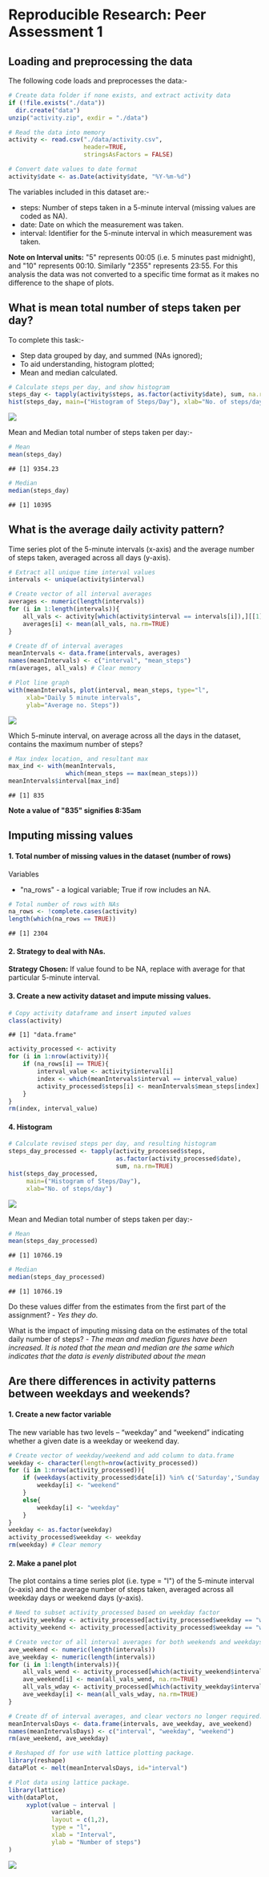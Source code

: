 # Reproducible Research: Peer Assessment 1

## Loading and preprocessing the data

The following code loads and preprocesses the data:-


```r
# Create data folder if none exists, and extract activity data
if (!file.exists("./data"))
  dir.create("data")
unzip("activity.zip", exdir = "./data")

# Read the data into memory
activity <- read.csv("./data/activity.csv",
                     header=TRUE,
                     stringsAsFactors = FALSE)

# Convert date values to date format
activity$date <- as.Date(activity$date, "%Y-%m-%d")
```

The variables included in this dataset are:-

- steps: Number of steps taken in a 5-minute interval (missing values are
coded as NA).
- date: Date on which the measurement was taken.
- interval: Identifier for the 5-minute interval in which measurement was taken.
 
**Note on Interval units:** "5" represents 00:05 (i.e. 5 minutes past midnight),
and "10" represents 00:10. Similarly "2355" represents 23:55. For this analysis
the data was not converted to a specific time format as it makes no difference
to the shape of plots.


## What is mean total number of steps taken per day?

To complete this task:-

- Step data grouped by day, and summed (NAs ignored);
- To aid understanding, histogram plotted;
- Mean and median calculated.


```r
# Calculate steps per day, and show histogram
steps_day <- tapply(activity$steps, as.factor(activity$date), sum, na.rm=TRUE)
hist(steps_day, main=("Histogram of Steps/Day"), xlab="No. of steps/day")
```

![](./PA1_template_files/figure-html/plot1-1.png) 


Mean and Median total number of steps taken per day:-

```r
# Mean
mean(steps_day)
```

```
## [1] 9354.23
```

```r
# Median
median(steps_day)
```

```
## [1] 10395
```


## What is the average daily activity pattern?

Time series plot of the 5-minute intervals (x-axis) and the average number of
steps taken, averaged across all days (y-axis).

```r
# Extract all unique time interval values
intervals <- unique(activity$interval)

# Create vector of all interval averages
averages <- numeric(length(intervals))
for (i in 1:length(intervals)){
    all_vals <- activity[which(activity$interval == intervals[i]),][[1]]
    averages[i] <- mean(all_vals, na.rm=TRUE)  
}

# Create df of interval averages
meanIntervals <- data.frame(intervals, averages)
names(meanIntervals) <- c("interval", "mean_steps")
rm(averages, all_vals) # Clear memory

# Plot line graph
with(meanIntervals, plot(interval, mean_steps, type="l",
     xlab="Daily 5 minute intervals",
     ylab="Average no. Steps"))
```

![](./PA1_template_files/figure-html/plot2-1.png) 

Which 5-minute interval, on average across all the days in the dataset, contains
the maximum number of steps?

```r
# Max index location, and resultant max
max_ind <- with(meanIntervals,
                which(mean_steps == max(mean_steps)))
meanIntervals$interval[max_ind]
```

```
## [1] 835
```
**Note a value of "835" signifies 8:35am**


## Imputing missing values

#### 1. Total number of missing values in the dataset (number of rows)
Variables
- "na_rows" - a logical variable; True if row includes an NA.

```r
# Total number of rows with NAs
na_rows <- !complete.cases(activity)
length(which(na_rows == TRUE))
```

```
## [1] 2304
```

#### 2. Strategy to deal with NAs.
**Strategy Chosen:** If value found to be NA, replace with average for that
particular 5-minute interval.

#### 3. Create a new activity dataset and impute missing values.


```r
# Copy activity dataframe and insert imputed values
class(activity)
```

```
## [1] "data.frame"
```

```r
activity_processed <- activity
for (i in 1:nrow(activity)){
    if (na_rows[i] == TRUE){
        interval_value <- activity$interval[i]
        index <- which(meanIntervals$interval == interval_value)
        activity_processed$steps[i] <- meanIntervals$mean_steps[index]
    }
}
rm(index, interval_value)
```

#### 4. Histogram

```r
# Calculate revised steps per day, and resulting histogram
steps_day_processed <- tapply(activity_processed$steps,
                              as.factor(activity_processed$date),
                              sum, na.rm=TRUE)
hist(steps_day_processed,
     main=("Histogram of Steps/Day"),
     xlab="No. of steps/day")
```

![](./PA1_template_files/figure-html/plot3-1.png) 


Mean and Median total number of steps taken per day:-

```r
# Mean
mean(steps_day_processed)
```

```
## [1] 10766.19
```

```r
# Median
median(steps_day_processed)
```

```
## [1] 10766.19
```

Do these values differ from the estimates from the first part of the assignment? 
*- Yes they do.*

What is the impact of imputing missing data on the estimates of the total daily
number of steps?
*- The mean and median figures have been increased. It is noted that the mean*
*and median are the same which indicates that the data is evenly distributed*
*about the mean*


## Are there differences in activity patterns between weekdays and weekends?

#### 1. Create a new factor variable
The new variable has two levels – “weekday” and “weekend” indicating whether a
given date is a weekday or weekend day.

```r
# Create vector of weekday/weekend and add column to data.frame
weekday <- character(length=nrow(activity_processed))
for (i in 1:nrow(activity_processed)){
    if (weekdays(activity_processed$date[i]) %in% c('Saturday','Sunday')){
        weekday[i] <- "weekend"
    }
    else{
        weekday[i] <- "weekday"
    }
}
weekday <- as.factor(weekday)
activity_processed$weekday <- weekday
rm(weekday) # Clear memory
```

#### 2. Make a panel plot
The plot contains a time series plot (i.e. type = "l") of the
5-minute interval (x-axis) and the average number of steps taken, averaged
across all weekday days or weekend days (y-axis).

```r
# Need to subset activity_processed based on weekday factor
activity_weekday <- activity_processed[activity_processed$weekday == "weekday", 1:3]
activity_weekend <- activity_processed[activity_processed$weekday == "weekend", 1:3]

# Create vector of all interval averages for both weekends and weekdays
ave_weekend <- numeric(length(intervals))
ave_weekday <- numeric(length(intervals))
for (i in 1:length(intervals)){
    all_vals_wend <- activity_processed[which(activity_weekend$interval == intervals[i]),][[1]]
    ave_weekend[i] <- mean(all_vals_wend, na.rm=TRUE)  
    all_vals_wday <- activity_processed[which(activity_weekday$interval == intervals[i]),][[1]]
    ave_weekday[i] <- mean(all_vals_wday, na.rm=TRUE)  
}

# Create df of interval averages, and clear vectors no longer required. 
meanIntervalsDays <- data.frame(intervals, ave_weekday, ave_weekend)
names(meanIntervalsDays) <- c("interval", "weekday", "weekend")
rm(ave_weekend, ave_weekday)

# Reshaped df for use with lattice plotting package.
library(reshape)
dataPlot <- melt(meanIntervalsDays, id="interval")

# Plot data using lattice package.
library(lattice)
with(dataPlot,
     xyplot(value ~ interval |
            variable,
            layout = c(1,2),
            type = "l",
            xlab = "Interval",
            ylab = "Number of steps")
)
```

![](./PA1_template_files/figure-html/plot4-1.png) 
